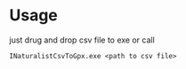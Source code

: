 # Usage
just drug and drop csv file to exe
or 
call 
```
INaturalistCsvToGpx.exe <path to csv file>
```
